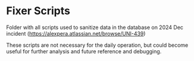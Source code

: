 # Fixer Scripts

Folder with all scripts used to sanitize data in the database on 2024 Dec incident (https://alexpera.atlassian.net/browse/UNI-439)

These scripts are not necessary for the daily operation, but could become useful for further analysis and future reference and debugging.
